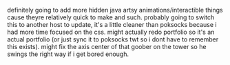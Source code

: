 definitely going to add more hidden java artsy animations/interactible things cause theyre relatively quick to make and such.
probably going to switch this to another host to update, it's a little cleaner than poksocks because i had more time focused on the css.
might actually redo portfolio so it's an actual portfolio (or just sync it to poksocks twt so i dont have to remember this exists).
might fix the axis center of that goober on the tower so he swings the right way if i get bored enough.
